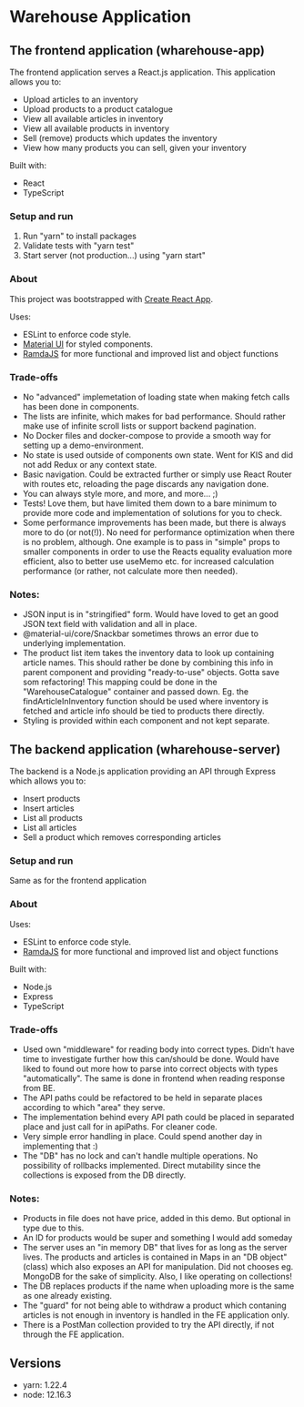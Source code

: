 # Warehouse Application

## The frontend application (wharehouse-app)
The frontend application serves a React.js application. This application allows you to:
- Upload articles to an inventory
- Upload products to a product catalogue
- View all available articles in inventory
- View all available products in inventory
- Sell (remove) products which updates the inventory
- View how many products you can sell, given your inventory

Built with:
- React
- TypeScript

### Setup and run
1. Run "yarn" to install packages
2. Validate tests with "yarn test"
3. Start server (not production...) using "yarn start"
### About
This project was bootstrapped with [Create React App](https://github.com/facebook/create-react-app).

Uses:
- ESLint to enforce code style.
- [Material UI](https://material-ui.com/) for styled components.
- [RamdaJS](https://ramdajs.com/) for more functional and improved list and object functions 

### Trade-offs
- No "advanced" implemetation of loading state when making fetch calls has been done in components.
- The lists are infinite, which makes for bad performance. Should rather make use of infinite scroll lists or support backend pagination.
- No Docker files and docker-compose to provide a smooth way for setting up a demo-environment.
- No state is used outside of components own state. Went for KIS and did not add Redux or any context state.
- Basic navigation. Could be extracted further or simply use React Router with routes etc, reloading the page discards any navigation done.
- You can always style more, and more, and more... ;)
- Tests! Love them, but have limited them down to a bare minimum to provide more code and implementation of solutions for you to check.
- Some performance improvements has been made, but there is always more to do (or not(!)). No need for performance optimization when there is no problem, although. One example is to pass in "simple" props to smaller components in order to use the Reacts equality evaluation more efficient, also to better use useMemo etc. for increased calculation performance (or rather, not calculate more then needed).

### Notes:
- JSON input is in "stringified" form. Would have loved to get an good JSON text field with validation and all in place.
- @material-ui/core/Snackbar sometimes throws an error due to underlying implementation.
- The product list item takes the inventory data to look up containing article names. This should rather be done by combining this info in parent component and providing "ready-to-use" objects. Gotta save som refactoring! This mapping could be done in the "WarehouseCatalogue" container and passed down. Eg. the findArticleInInventory function should be used where inventory is fetched and article info should be tied to products there directly.
- Styling is provided within each component and not kept separate.


## The backend application (wharehouse-server)
The backend is a Node.js application providing an API through Express which allows you to:
- Insert products
- Insert articles
- List all products
- List all articles
- Sell a product which removes corresponding articles

### Setup and run
Same as for the frontend application

### About
Uses: 
- ESLint to enforce code style.
- [RamdaJS](https://ramdajs.com/) for more functional and improved list and object functions

Built with:
- Node.js
- Express
- TypeScript

### Trade-offs
- Used own "middleware" for reading body into correct types. Didn't have time to investigate further how this can/should be done. Would have liked to found out more how to parse into correct objects with types "automatically". The same is done in frontend when reading response from BE.
- The API paths could be refactored to be held in separate places according to which "area" they serve.
- The implementation behind every API path could be placed in separated place and just call for in apiPaths. For cleaner code.
- Very simple error handling in place. Could spend another day in implementing that :)
- The "DB" has no lock and can't handle multiple operations. No possibility of rollbacks implemented. Direct mutability since the collections is exposed from the DB directly.

### Notes:
- Products in file does not have price, added in this demo. But optional in type due to this.
- An ID for products would be super and something I would add someday
- The server uses an "in memory DB" that lives for as long as the server lives. The products and articles is contained in Maps in an "DB object" (class) which also exposes an API for manipulation. Did not chooses eg. MongoDB for the sake of simplicity. Also, I like operating on collections!
- The DB replaces products if the name when uploading more is the same as one already existing.
- The "guard" for not being able to withdraw a product which contaning articles is not enough in inventory is handled in the FE application only.
- There is a PostMan collection provided to try the API directly, if not through the FE application.


## Versions
- yarn: 1.22.4
- node: 12.16.3